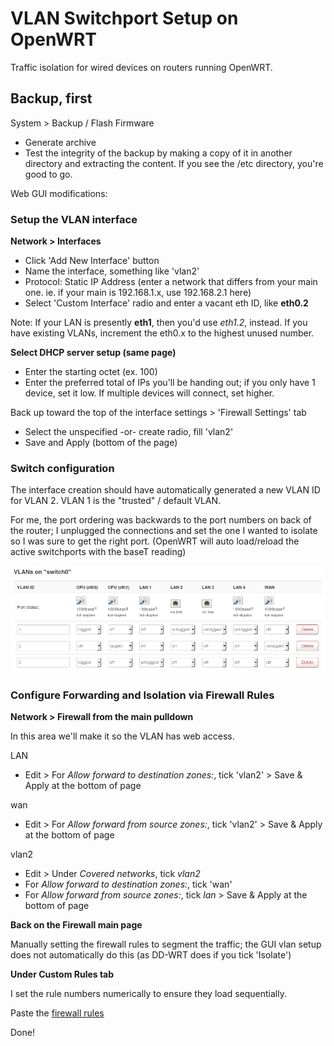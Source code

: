 # VLAN Switchport Setup on OpenWRT

Traffic isolation for wired devices on routers running OpenWRT.

## Backup, first
System > Backup / Flash Firmware
- Generate archive
- Test the integrity of the backup by making a copy of it in another directory and extracting the content.  If you see the /etc directory, you're good to go.

Web GUI modifications:

### Setup the VLAN interface
**Network > Interfaces**
- Click 'Add New Interface' button
- Name the interface, something like 'vlan2'
- Protocol: Static IP Address (enter a network that differs from your main one.  ie. if your main is 192.168.1.x, use 192.168.2.1 here)
- Select 'Custom Interface' radio and enter a vacant eth ID, like **eth0.2**

Note: If your LAN is presently **eth1**, then you'd use *eth1.2*, instead.  If you have existing VLANs, increment the eth0.x to the highest unused number.

**Select DHCP server setup (same page)**

- Enter the starting octet (ex. 100)
- Enter the preferred total of IPs you'll be handing out; if you only have 1 device, set it low.  If multiple devices will connect, set higher.

Back up toward the top of the interface settings > 'Firewall Settings' tab

- Select the unspecified -or- create radio, fill 'vlan2'
- Save and Apply (bottom of the page)

### Switch configuration
The interface creation should have automatically generated a new VLAN ID for VLAN 2.  VLAN 1 is the "trusted" / default VLAN.

For me, the port ordering was backwards to the port numbers on back of the router; I unplugged the connections and set the one I wanted to isolate so I was sure to get the right port.  (OpenWRT will auto load/reload the active switchports with the baseT reading)

![OpenWRT VLAN Ports](../img/openwrt-vlan-ports.png)

### Configure Forwarding and Isolation via Firewall Rules
**Network > Firewall from the main pulldown**

In this area we'll make it so the VLAN has web access.

LAN
- Edit > For *Allow forward to destination zones:*, tick 'vlan2' > Save & Apply at the bottom of page


wan
- Edit > For *Allow forward from source zones:*, tick 'vlan2' > Save & Apply at the bottom of page

vlan2
- Edit > Under *Covered networks*, tick *vlan2*
- For *Allow forward to destination zones:*, tick 'wan'
- For *Allow forward from source zones:*, tick *lan* > Save & Apply at the bottom of page

**Back on the Firewall main page**

Manually setting the firewall rules to segment the traffic; the GUI vlan setup does not automatically do this (as DD-WRT does if you tick 'Isolate')

**Under Custom Rules tab**

I set the rule numbers numerically to ensure they load sequentially.

Paste the [firewall rules](custom-firewall-rules.md)


Done!
